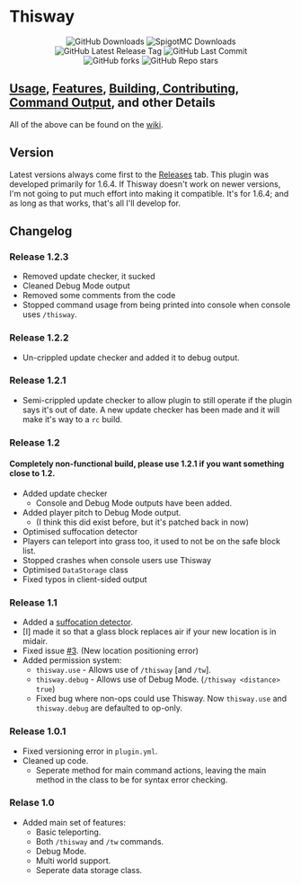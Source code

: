 # Thisway
<div align="center">
	<img alt="GitHub Downloads" src="https://img.shields.io/github/downloads/toydotgame/Thisway/total?label=GitHub%20Downloads">
	<img alt="SpigotMC Downloads" src="https://img.shields.io/spiget/downloads/87115?label=SpigotMC%20Downloads"><br>
	<img alt="GitHub Latest Release Tag" src="https://img.shields.io/github/v/tag/toydotgame/Thisway?label=release">
	<img alt="GitHub Last Commit" src="https://img.shields.io/github/last-commit/toydotgame/Thisway"><br> <!-- I put a `<br>` because I wanted the repo. social details a bit more seperate. -->
	<img alt="GitHub forks" src="https://img.shields.io/github/forks/toydotgame/Thisway">
	<img alt="GitHub Repo stars" src="https://img.shields.io/github/stars/toydotgame/Thisway">
</div>

## [Usage](https://github.com/Toydotgame/Thisway/wiki/How-to-use-Thisway), [Features](https://github.com/Toydotgame/Thisway/wiki/Features-of-Thisway), [Building, Contributing](https://github.com/Toydotgame/Thisway/wiki/How-to-set-up-the-Source-Code-in-Your-Editor-and-Build), [Command Output](https://github.com/Toydotgame/Thisway/wiki/Outputs), and other Details
All of the above can be found on the [wiki](https://github.com/Toydotgame/Thisway/wiki).

## Version
Latest versions always come first to the [Releases](https://github.com/Toydotgame/Thisway/releases) tab.
This plugin was developed primarily for 1.6.4.
If Thisway doesn't work on newer versions, I'm not going to put much effort into making it compatible. It's for 1.6.4; and as long as that works, that's all I'll develop for.

## Changelog
### Release 1.2.3
* Removed update checker, it sucked
* Cleaned Debug Mode output
* Removed some comments from the code
* Stopped command usage from being printed into console when console uses `/thisway`.

### Release 1.2.2
* Un-crippled update checker and added it to debug output.

### Release 1.2.1
* Semi-crippled update checker to allow plugin to still operate if the plugin says it's out of date. A new update checker has been made and it will make it's way to a `rc` build.

### Release 1.2
#### Completely non-functional build, please use 1.2.1 if you want something close to 1.2.
* Added update checker
	* Console and Debug Mode outputs have been added.
* Added player pitch to Debug Mode output.
	* (I think this did exist before, but it's patched back in now)
* Optimised suffocation detector
* Players can teleport into grass too, it used to not be on the safe block list.
* Stopped crashes when console users use Thisway
* Optimised `DataStorage` class
* Fixed typos in client-sided output

### Release 1.1
* Added a [suffocation detector](https://github.com/Toydotgame/Thisway/wiki/Thisway-Teleporting-Mechanics#tracking-of-players-head-into-a-block).
* \[I\] made it so that a glass block replaces air if your new location is in midair.
* Fixed issue [#3](https://github.com/Toydotgame/Thisway/issues/3). (New location positioning error)
* Added permission system:
   * `thisway.use` - Allows use of `/thisway` \[and `/tw`\].
   * `thisway.debug` - Allows use of Debug Mode. (`/thisway <distance> true`)
   * Fixed bug where non-ops could use Thisway. Now `thisway.use` and `thisway.debug` are defaulted to op-only.

### Release 1.0.1
* Fixed versioning error in `plugin.yml`.
* Cleaned up code.
    * Seperate method for main command actions, leaving the main method in the class to be for syntax error checking.

### Relase 1.0
* Added main set of features:
    * Basic teleporting.
    * Both `/thisway` and `/tw` commands.
    * Debug Mode.
    * Multi world support.
    * Seperate data storage class.
